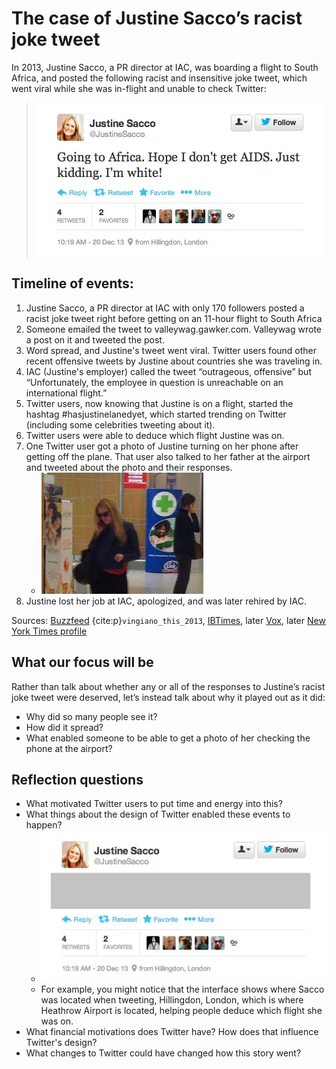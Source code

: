# The case of Justine Sacco’s racist joke tweet

In 2013, Justine Sacco, a PR director at IAC, was boarding a flight to South Africa, and posted the following racist and insensitive joke tweet, which went viral while she was in-flight and unable to check Twitter:
> ![Screenshot of Justine Sacco's tweet, which says: Going to Africa. Hope I don't get AIDS. Just kidding. I'm white!](sacco_tweet.png)

## Timeline of events:
1. Justine Sacco, a PR director at IAC with only 170 followers posted a racist joke tweet right before getting on an 11-hour flight to South Africa
1. Someone emailed the tweet to valleywag.gawker.com. Valleywag wrote a post on it and tweeted the post.
1. Word spread, and Justine's tweet went viral. Twitter users found other recent offensive tweets by Justine about countries she was traveling in.
1. IAC (Justine's employer) called the tweet “outrageous, offensive” but “Unfortunately, the employee in question is unreachable on an international flight.”
1. Twitter users, now knowing that Justine is on a flight, started the hashtag #hasjustinelanedyet, which started trending on Twitter (including some celebrities tweeting about it).
1. Twitter users were able to deduce which flight Justine was on.
1. One Twitter user got a photo of Justine turning on her phone after getting off the plane. That user also talked to her father at the airport and tweeted about the photo and their responses.
   * ![Photo of Justine Sacco in an airport holding her phone up to her ear.](sacco_airport.png)
1. Justine lost her job at IAC, apologized, and was later rehired by IAC.

Sources: [Buzzfeed](https://www.buzzfeednews.com/article/alisonvingiano/this-is-how-a-womans-offensive-tweet-became-the-worlds-top-s) {cite:p}`vingiano_this_2013`, [IBTimes](https://www.ibtimes.com/justine-sacco-twitter-revolt-fierce-blowback-after-aids-africa-tweet-sent-iac-execs-1517670), later [Vox](https://www.vox.com/2018/1/19/16911074/justine-sacco-iac-match-group-return-tweet), later [New York Times profile](https://www.nytimes.com/2015/02/15/magazine/how-one-stupid-tweet-ruined-justine-saccos-life.html)


## What our focus will be
Rather than talk about whether any or all of the responses to Justine’s racist joke tweet were deserved, let’s instead talk about why it played out as it did:
- Why did so many people see it?
- How did it spread?
- What enabled someone to be able to get a photo of her checking the phone at the airport?


## Reflection questions
- What motivated Twitter users to put time and energy into this?
- What things about the design of Twitter enabled these events to happen?
  - ![Screenshot of Sacco's tweet, with the text grayed out. Twitter's interface has: user name and image, options for Reply, Retweet, Favorite and More; Counts of Retweets and Favorites; and time (10:19 am - 20 Dec 13) and location (Hillingdon, London)](sacco_tweet_interface.png)
  - For example, you might notice that the interface shows where Sacco was located when tweeting, Hillingdon, London, which is where Heathrow Airport is located, helping people deduce which flight she was on.
- What financial motivations does Twitter have? How does that influence Twitter's design?
- What changes to Twitter could have changed how this story went?
